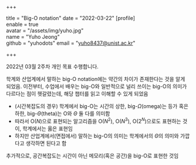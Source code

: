 +++

title = "Big-O notation"
date = "2022-03-22"
[profile]  
	enable = true  
	avatar = "/assets/img/yuho.jpg"  
	name = "Yuho Jeong"  
	github = "yuhodots"
	email = "yuho8437@unist.ac.kr"

+++

2022년 03월 2주차 개인 목표 수행합니다.
<!--more-->

학계와 산업계에서 말하는 big-O notation에는 약간의 차이가 존재한다는 것을 알게 되었음. 이전부터, 수업에서 배우는 big-O와 일반적으로 널리 쓰이는 big-O의 의미가 다르다는 점이 헷갈렸는데, 해당 챕터를 읽고 이해할 수 있게 되었음

- (시간복잡도의 경우) 학계에서 big-O는 시간의 상한, big-$\Omega$(omega)는 등가 혹은 하한, big-$\Theta$(theta)는 O와 $\Theta$ 둘 다를 의미함
- 따라서 O($N$)으로 표현되는 알고리즘을 O($N^2$), O($N^3$), O($2^N$)으로도 표현하는 것이, 학계에서는 옳은 표현임
- 하지만 산업계에서(면접에서) 말하는 big-O의 의미는 학계에서의 $\Theta$의 의미와 가깝다고 생각하면 된다고 함

추가적으로, 공간복잡도는 시간이 아닌 메모리(혹은 공간)을 big-O로 표현한 것임
